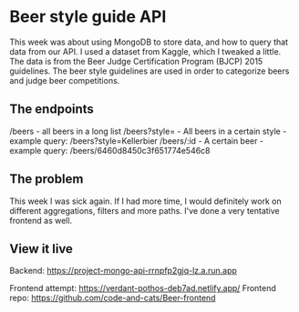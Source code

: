 # Beer style guide API

This week was about using MongoDB to store data, and how to query that data from our API.
I used a dataset from Kaggle, which I tweaked a little. The data is from the Beer Judge Certification Program (BJCP) 2015 guidelines. The beer style guidelines are used in order to categorize beers and judge beer competitions. 

## The endpoints

/beers - all beers in a long list
/beers?style= - All beers in a certain style - example query: /beers?style=Kellerbier
/beers/:id - A certain beer - example query: /beers/6460d8450c3f651774e546c8

## The problem

This week I was sick again. If I had more time, I would definitely work on different aggregations, filters and more paths. I've done a very tentative frontend as well.

## View it live

Backend: https://project-mongo-api-rrnpfp2gjq-lz.a.run.app

Frontend attempt: https://verdant-pothos-deb7ad.netlify.app/
Frontend repo: https://github.com/code-and-cats/Beer-frontend

